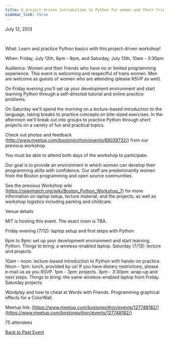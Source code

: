```yaml
---
title: A project-driven introduction to Python for women and their friends
sidebar_link: false
---
```


July 12, 2013


   

What: Learn and practice Python basics with this project-driven workshop!

When: Friday, July 12th, 6pm - 9pm, and Saturday, July 13th, 10am - 3:30pm

Audience: Women and their friends who have no or limited programming experience. This event is welcoming and respectful of trans women. Men are welcome as guests of women who are attending (please RSVP as well).

On Friday evening you'll set up your development environment and start learning Python through a self-directed tutorial and online practice problems.

On Saturday we'll spend the morning on a lecture-based introduction to the language, taking breaks to practice concepts on bite-sized exercises. In the afternoon we'll break out into groups to practice Python through short projects on a variety of fun and practical topics.

Check out photos and feedback (http://www.meetup.com/bostonpython/events/88039732/) from our previous workshop.

You must be able to attend both days of the workshop to participate.

Our goal is to provide an environment in which women can develop their programming skills with confidence. Our staff are predominantly women from the Boston programming and open source communities.

See the previous Workshop wiki (https://openhatch.org/wiki/Boston_Python_Workshop_7) for more information on laptop setup, lecture material, and the projects, as well as workshop logistics including parking and childcare.

Venue details

MIT is hosting this event. The exact room is TBA.

Friday evening (7/12): laptop setup and first steps with Python

6pm to 9pm: set up your development environment and start learning Python. Things to bring: a wireless-enabled laptop. Saturday (7/13): lecture and projects

10am - noon: lecture-based introduction to Python with hands-on practice. Noon - 1pm: lunch, provided by us! If you have dietary restrictions, please e-mail us as you RSVP. 1pm - 3pm: projects. 3pm - 3:30pm: wrap-up and next steps. Things to bring: the same wireless-enabled laptop from Friday. Saturday projects

Wordplay and how to cheat at Words with Friends. Programming graphical effects for a ColorWall.


Meetup link: [https://www.meetup.com/bostonpython/events/127748182/](https://www.meetup.com/bostonpython/events/127748182/)

75 attendees

[Back to Past Event](past-events.md)